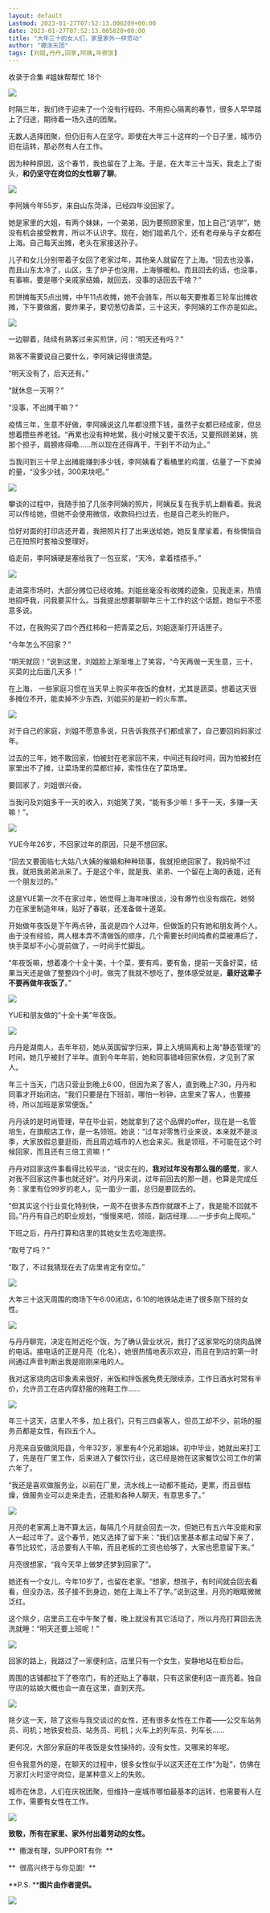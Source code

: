 ```yaml
---
layout: default
Lastmod: 2023-01-27T07:52:13.006209+00:00
date: 2023-01-27T07:52:13.005820+00:00
title: "大年三十的女人们，家里家外一样劳动"
author: "撒泼天团"
tags: [刘姐,丹丹,回家,阿姨,年夜饭]
---
```


收录于合集 #姐妹帮帮忙 18个

![](https://images.weserv.nl/?url=https%3A//mmbiz.qpic.cn/mmbiz_gif/iansXWibcsX7pv3FicDsDJWozhhHmZJbGgl7SOjpJpV2jWehdZWm0xvmGgNvGejtS54DhMyghqsbgWnGGmADoaTwA/640%3Fwx_fmt%3Dgif%26wxfrom%3D5%26wx_lazy%3D1)

  

  

时隔三年，我们终于迎来了一个没有行程码、不用担心隔离的春节，很多人早早踏上了归途，期待着一场久违的团聚。

无数人选择团聚，但仍旧有人在坚守。即使在大年三十这样的一个日子里，城市仍旧在运转，那必然有人在工作。

因为种种原因，这个春节，我也留在了上海。于是，在大年三十当天，我走上了街头，**和仍坚守在岗位的女性聊了聊**。

  

  

![](https://images.weserv.nl/?url=https%3A//mmbiz.qpic.cn/mmbiz_png/iansXWibcsX7qHkK6czCCCxAsgdRggK9JXLSRmkkfWa7ZqCicQlwhRuywfhrVtXibm2rg7aoIicLumnUHXcfQzILc4w/640%3Fwx_fmt%3Dpng)

  

李阿姨今年55岁，来自山东菏泽，已经四年没回家了。  

她是家里的大姐，有两个妹妹，一个弟弟，因为要照顾家里，加上自己“逃学”，她没有机会接受教育，所以不认识字。现在，她们姐弟几个，还有老母亲与子女都在上海。自己每天出摊，老头在家接送孙子。

儿子和女儿分别带着子女回了老家过年，其他亲人就留在了上海。“回去也没事，而且山东太冷了，山区，生了炉子也没用，上海够暖和。而且回去的话，也没事，有事嘛，要是哪个亲戚家结婚，就回去，没事的话回去干啥？”

煎饼摊每天5点出摊，中午11点收摊，她不会骑车，所以每天要推着三轮车出摊收摊，下午要做酱，要炸果子，要切葱切香菜，三十这天，李阿姨的工作亦是如此。

![](https://images.weserv.nl/?url=https%3A//mmbiz.qpic.cn/mmbiz_png/iansXWibcsX7qHkK6czCCCxAsgdRggK9JX4SLWSc0dTiboZ8U4malwhNiabIlzibBibjicibiaNiclxIFdN2jQbvDwzItn1w/640%3Fwx_fmt%3Dpng)

一边聊着，陆续有熟客过来买煎饼，问：“明天还有吗？”

熟客不需要说自己要什么，李阿姨记得很清楚。

“明天没有了，后天还有。”

“就休息一天啊？”

“没事，不出摊干嘛？”

疫情三年，生意不好做，李阿姨说这几年都没攒下钱，虽然子女都已经成家，但总想着攒些养老钱。“再累也没有种地累，我小时候又要干农活，又要照顾弟妹，挑那个担子，肩膀疼得嘞……所以现在还得再干，干到干不动为止。”

当我问到三十早上出摊能赚到多少钱，李阿姨看了看桶里的鸡蛋，估量了一下卖掉的量，“没多少钱，300来块吧。”

![](https://images.weserv.nl/?url=https%3A//mmbiz.qpic.cn/mmbiz_png/iansXWibcsX7qHkK6czCCCxAsgdRggK9JXmyQAS9njqSrw8SSqwq0VZuNNLX7HP62000F23Eqk7hMNbQMpavx6tA/640%3Fwx_fmt%3Dpng)

  

攀谈的过程中，我随手拍了几张李阿姨的照片，阿姨反复在我手机上翻看着。我说可以传给她，但她不会使用微信，收款码扫过去，也是自己老头的账户。

恰好对面的打印店还开着，我把照片打了出来送给她，她反复摩挲着，有些懊恼自己在拍照时套袖没整理好。

临走前，李阿姨硬是塞给我了一包豆浆，“天冷，拿着捂捂手。”

  

  

![](https://images.weserv.nl/?url=https%3A//mmbiz.qpic.cn/mmbiz_png/iansXWibcsX7qHkK6czCCCxAsgdRggK9JXGibyj4GCgmCGAodnus5C6ZSP64LPby05y7WwjgZ9iaJIBIV7RlwlmaFg/640%3Fwx_fmt%3Dpng)

  

走进菜市场时，大部分摊位已经收摊。刘姐丝毫没有收摊的迹象，见我走来，热情地招呼我，问我要买什么。当我提出想要聊聊年三十工作的这个话题，她似乎不愿意多说。

不过，在我购买了四个西红柿和一把青菜之后，刘姐逐渐打开话匣子。

“今年怎么不回家？”

“明天就回！”说到这里，刘姐脸上渐渐堆上了笑容，“今天再做一天生意，三十，买菜的比后面几天多！”

  

在上海， 一些家庭习惯在当天早上购买年夜饭的食材，尤其是蔬菜。想着这天很多摊位不开，能卖掉不少东西，刘姐买的是初一的火车票。

  

![](https://images.weserv.nl/?url=https%3A//mmbiz.qpic.cn/mmbiz_jpg/iansXWibcsX7qHkK6czCCCxAsgdRggK9JXtSKh8pia64R0Td8ecVdibELLW9dJ4icPchsY0ickKYqgxwV09QjqZ73iaDw/640%3Fwx_fmt%3Djpeg)

  

对于自己的家庭，刘姐不愿意多说，只告诉我孩子们都成家了，自己要回妈妈家过年。

过去的三年，她不敢回家，怕被封在老家回不来，中间还有段时间，因为怕被封在家里出不了摊，让菜场里的菜都烂掉，索性住在了菜场里。

要回家了，刘姐很兴奋。

当我问及刘姐多干一天的收入，刘姐笑了笑，“能有多少嘛！多干一天，多赚一天嘛！”。

  

  

![](https://images.weserv.nl/?url=https%3A//mmbiz.qpic.cn/mmbiz_png/iansXWibcsX7qHkK6czCCCxAsgdRggK9JXliaSSmzVsibPgzmwEvovicJntffMrHAG3wB3XdwQibIclyicNqgEDKxiarkw/640%3Fwx_fmt%3Dpng)

  

YUE今年26岁，不回家过年的原因，只是不想回家。

“回去又要面临七大姑八大姨的催婚和种种琐事，我就拒绝回家了。我妈拗不过我，就把我弟弟派来了。于是这个年，就是我、弟弟、一个留在上海的表姐，还有一个朋友过的。”

这是YUE第一次不在家过年，她觉得上海年味很淡，没有爆竹也没有烟花。她努力在家里制造年味，贴好了春联，还准备做十道菜。

开始做年夜饭是下午两点钟，虽说是四个人过年，但做饭的只有她和朋友两个人。由于没有经验，两人根本弄不清做饭的顺序，几个需要长时间炖煮的菜被滞后了，快手菜却不小心提前做了，一时间手忙脚乱。

“年夜饭嘛，想着凑个十全十美，十个菜，要有鸡，要有鱼，提前一天备好菜，结果当天还是做了整整四个小时。做完了我就不想吃了，整体感受就是，**最好这辈子不要再做年夜饭了**。”

![](https://images.weserv.nl/?url=https%3A//mmbiz.qpic.cn/mmbiz_jpg/iansXWibcsX7qHkK6czCCCxAsgdRggK9JXWMHAGsYvGPzZoJucbjic7mxGciakdwGlicWOodaic63lUpC2mtqlVxMuog/640%3Fwx_fmt%3Djpeg)

YUE和朋友做的“十全十美”年夜饭。

  

![](https://images.weserv.nl/?url=https%3A//mmbiz.qpic.cn/mmbiz_png/iansXWibcsX7qHkK6czCCCxAsgdRggK9JXhYeyH4oicf5DJSZewQ6UUdVmRK7XQVCdgic7bcibzJGrFfoxaEia0Jsfkg/640%3Fwx_fmt%3Dpng)

丹丹是湖南人，去年年初，她从英国留学归来，算上入境隔离和上海“静态管理”的时间，她几乎被封了半年。直到今年年前，她和同事错峰回家休假，才见到了家人。

年三十当天，门店只营业到晚上6:00，但因为来了客人，直到晚上7:30，丹丹和同事才开始闭店。“我们只要是在下班前，哪怕一秒钟，店里来了客人，也要接待，所以加班是家常便饭。”

丹丹读的是时尚管理，早在毕业前，她就拿到了这个品牌的offer，现在是一名管培生，在旗舰店工作，是一名领班。她说：“过年对零售行业来说，本来就不是淡季，大家放假总要逛街，而且周边城市的人也会来买。我是领班，不可能在这个时候回家，而且还有三倍工资嘛！”

丹丹对回家这件事看得比较平淡，“说实在的，**我对过年没有那么强的感觉**，家人对我不回家这件事也就还好”。对丹丹来说，过年前回去的那一趟，也算是完成任务：家里有位99岁的老人，见一面少一面，总归是要回去的。

“但其实这个行业变化特别快，一周不在很多东西你就跟不上了，我是能不回就不回。”丹丹有自己的职业规划，“慢慢来吧，领班，副店经理……一步步向上爬呗。”

下班之后，丹丹打算和店里的其她女生去吃海底捞。

“取号了吗？”

  

“取了，不过我猜现在去了店里肯定有空位。”

  

![](https://images.weserv.nl/?url=https%3A//mmbiz.qpic.cn/mmbiz_png/iansXWibcsX7qHkK6czCCCxAsgdRggK9JXkNF1WWwhJaYllIdOsQR5SyIrKq4fwibkUP6CJ9AibMZorgKicWq9P9Evw/640%3Fwx_fmt%3Dpng)

大年三十这天周围的商场下午6:00闭店，6:10的地铁站走进了很多刚下班的女性。

  

  

![](https://images.weserv.nl/?url=https%3A//mmbiz.qpic.cn/mmbiz_png/iansXWibcsX7qHkK6czCCCxAsgdRggK9JXeNoByJbp8WjYOqMh6zPQoaRqlQ297LD48th74iaJCQljClZB5bMicCzw/640%3Fwx_fmt%3Dpng)

与丹丹聊完，决定在附近吃个饭，为了确认营业状况，我打了这家常吃的烧肉品牌的电话。接电话的正是月亮（化名），她很热情地表示欢迎，而且在到店的第一时间通过声音判断出我是刚刚来电的人。

我对这家烧肉店印象素来很好，米饭和拌饭酱免费无限续添，工作日酒水时常有半价，允许员工在店内穿舒服的拖鞋工作……

  

![](https://images.weserv.nl/?url=https%3A//mmbiz.qpic.cn/mmbiz_jpg/iansXWibcsX7qHkK6czCCCxAsgdRggK9JXib5cxN1tT4nDpTuNdiaku9ia0Nd1RDYjexwqjBJn3Xr5urYial5TdFdlKw/640%3Fwx_fmt%3Djpeg)

  

年三十这天，店里人不多，加上我们，只有三四桌客人，但员工却不少，前场的服务员都是女性，有四五个人。

月亮来自安徽凤阳县，今年32岁，家里有4个兄弟姐妹。初中毕业，她就出来打工了，先是在厂里工作，后来进入了餐饮行业，这已经是她在这家餐饮公司工作的第六年了。

  

“我还是喜欢做服务业，以前在厂里，流水线上一动都不能动，更累，而且很枯燥，做服务业可以走来走去，还能和各种人聊天，有意思多了。”

  

![](https://images.weserv.nl/?url=https%3A//mmbiz.qpic.cn/mmbiz_jpg/iansXWibcsX7qHkK6czCCCxAsgdRggK9JXRRHNH63VGSUBZOsnhTq6Diaku8cDFStHfnty5bIAsdQbZHvLAeTVSsg/640%3Fwx_fmt%3Djpeg)

月亮的老家离上海不算太远，每隔几个月就会回去一次，但她已有五六年没能和家人一起过年了。这个春节，她又选择了留下来：“我们店里基本都主动留下来了，春节比较忙，活总要有人干嘛，而且老板的工资也给够了，大家也愿意留下来。”

月亮很想家，“我今天早上做梦还梦到回家了”。

她还有一个女儿，今年10岁了，也留在老家。“想家，想孩子，有时间就会回去看看，但没办法，孩子接不到身边，她在上海上不了学。”说到这里，月亮的眼眶微微泛红。

这个除夕，店里员工在中午聚了餐，晚上就没有其它活动了，所以月亮打算回去洗洗就睡：“明天还要上班呢！”

  

  

![](https://images.weserv.nl/?url=https%3A//mmbiz.qpic.cn/mmbiz_png/iansXWibcsX7qHkK6czCCCxAsgdRggK9JXYz62BibzDYAeOS3iahVKFZl3qCR80BNTCUsZibnJYYYlCLEic5u8MlB4eA/640%3Fwx_fmt%3Dpng)

  

回家的路上，我路过了一家便利店，店里只有一个女生，安静地站在柜台后。

周围的店铺都拉下了卷帘门，有的还贴上了春联，只有这家便利店一直亮着。独自守店的姑娘大概也会一直在这里，直到天亮。

  

![](https://images.weserv.nl/?url=https%3A//mmbiz.qpic.cn/mmbiz_png/iansXWibcsX7rSyicqCCvxvg6WDCvgaQ5KbacF6BmSrwVTTf0fOxmDWMeWl02ZlfIE4TUzD0Dx9IgRFB9JXt69xkg/640%3Fwx_fmt%3Dpng%26wxfrom%3D5%26wx_lazy%3D1%26wx_co%3D1)

除夕这一天，除了这些与我交谈过的女性，还有很多女性在工作着——公交车站务员、司机；地铁安检员、站务员、司机；火车上的列车员、列车长……

更何况，大部分家庭的年夜饭是女性操持的，没有女性，又哪来的年呢。

但令我意外的是，在聊天的过程中，很多女性似乎以这天还在工作“为耻”，仿佛在万家灯火时坚守岗位，是某种意义上的失败。

城市在休息，人们在庆祝团聚，但维持一座城市哪怕最基本的运转，也需要有人在工作，需要有女性在工作。

![](https://images.weserv.nl/?url=https%3A//mmbiz.qpic.cn/mmbiz_jpg/iansXWibcsX7qHkK6czCCCxAsgdRggK9JXC6jzJS0hXcBzMdc5tIE7R2sNGjeL9789vxGISt241MfiaYxuvJsdGPg/640%3Fwx_fmt%3Djpeg)

**致敬，所有在家里、家外付出着劳动的女性。**

**  撒泼有理，SUPPORT有你  **

**  很高兴终于与你见面!  **

  

  

**P.S. ****图片由作者提供。**

![](https://images.weserv.nl/?url=https%3A//mmbiz.qpic.cn/mmbiz_png/iansXWibcsX7qyslRegqUDic2wlZPw1LQiaQVglhgxRKmREySEzg8la5bQRLYev57iaNGNy6jsDfric9NZXL2mHia4wbA/640%3Fwx_fmt%3Dpng)


